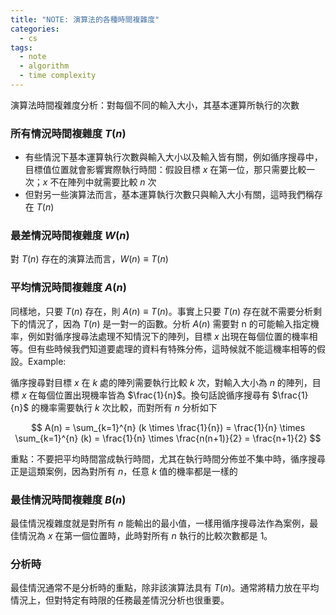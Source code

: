```yaml
---
title: "NOTE: 演算法的各種時間複雜度"
categories:
  - cs
tags:
  - note
  - algorithm
  - time complexity
---
```


演算法時間複雜度分析：對每個不同的輸入大小，其基本運算所執行的次數

### 所有情況時間複雜度 $T(n)$

- 有些情況下基本運算執行次數與輸入大小以及輸入皆有關，例如循序搜尋中，目標值位置就會影響實際執行時間：假設目標 $x$ 在第一位，那只需要比較一次；$x$ 不在陣列中就需要比較 $n$ 次
- 但對另一些演算法而言，基本運算執行次數只與輸入大小有關，這時我們稱存在 $T(n)$

### 最差情況時間複雜度 $W(n)$

對 $T(n)$ 存在的演算法而言，$W(n) \equiv T(n)$

### 平均情況時間複雜度 $A(n)$

同樣地，只要 $T(n)$ 存在，則 $A(n) \equiv T(n)$。事實上只要 $T(n)$ 存在就不需要分析剩下的情況了，因為 $T(n)$ 是一對一的函數。分析 $A(n)$ 需要對 n 的可能輸入指定機率，例如對循序搜尋法處理不知情況下的陣列，目標 $x$ 出現在每個位置的機率相等。但有些時候我們知道要處理的資料有特殊分佈，這時候就不能這機率相等的假設。Example:

循序搜尋對目標 $x$ 在 $k$ 處的陣列需要執行比較 $k$ 次，對輸入大小為 $n$ 的陣列，目標 $x$ 在每個位置出現機率皆為 $\frac{1}{n}$。換句話說循序搜尋有 $\frac{1}{n}$ 的機率需要執行 $k$ 次比較，而對所有 $n$ 分析如下

$$
A(n) = \sum_{k=1}^{n} (k \times \frac{1}{n})
     = \frac{1}{n} \times \sum_{k=1}^{n} (k)
     = \frac{1}{n} \times \frac{n(n+1)}{2}
     = \frac{n+1}{2}
$$

重點：不要把平均時間當成執行時間，尤其在執行時間分佈並不集中時，循序搜尋正是這類案例，因為對所有 $n$，任意 $k$ 值的機率都是一樣的

### 最佳情況時間複雜度 $B(n)$

最佳情況複雜度就是對所有 $n$ 能輸出的最小值，一樣用循序搜尋法作為案例，最佳情況為 $x$ 在第一個位置時，此時對所有 $n$ 執行的比較次數都是 $1$。

### 分析時

最佳情況通常不是分析時的重點，除非該演算法具有 $T(n)$。通常將精力放在平均情況上，但對特定有時限的任務最差情況分析也很重要。
